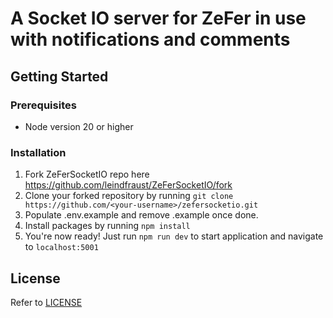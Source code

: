 # A Socket IO server for ZeFer in use with notifications and comments

## Getting Started

### Prerequisites

-   Node version 20 or higher

### Installation

1. Fork ZeFerSocketIO repo here <https://github.com/leindfraust/ZeFerSocketIO/fork>
2. Clone your forked repository by running `git clone https://github.com/<your-username>/zefersocketio.git`
3. Populate .env.example and remove .example once done.
4. Install packages by running `npm install`
5. You're now ready! Just run `npm run dev` to start application and navigate to `localhost:5001`

## License

Refer to [LICENSE](LICENSE)
